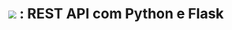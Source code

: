 # <img src="https://img.shields.io/badge/Udemy-A100FF?style=for-the-badge&logo=Udemy&logoColor=white" /> : REST API com Python e Flask 



